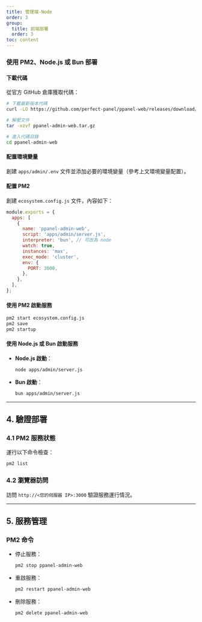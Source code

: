 ```yaml
---
title: 管理端-Node
order: 3
group: 
  title: 前端部署
  order: 3
toc: content
---
```


### 使用 PM2、Node.js 或 Bun 部署

#### 下載代碼

從官方 GitHub 倉庫獲取代碼：

```bash
# 下載最新版本代碼
curl -LO https://github.com/perfect-panel/ppanel-web/releases/download/v1.0.0/ppanel-admin-web.tar.gz

# 解壓文件
tar -xzvf ppanel-admin-web.tar.gz

# 進入代碼目錄
cd ppanel-admin-web
```

#### 配置環境變量

創建 `apps/admin/.env` 文件並添加必要的環境變量（參考上文環境變量配置）。

#### 配置 PM2

創建 `ecosystem.config.js` 文件，內容如下：

```javascript
module.exports = {
  apps: [
    {
      name: 'ppanel-admin-web',
      script: 'apps/admin/server.js',
      interpreter: 'bun', // 可改為 node
      watch: true,
      instances: 'max',
      exec_mode: 'cluster',
      env: {
        PORT: 3000,
      },
    },
  ],
};
```

#### 使用 PM2 啟動服務

```bash
pm2 start ecosystem.config.js
pm2 save
pm2 startup
```

#### 使用 Node.js 或 Bun 啟動服務

- **Node.js 啟動**：
  ```bash
  node apps/admin/server.js
  ```
- **Bun 啟動**：
  ```bash
  bun apps/admin/server.js
  ```

---

## **4. 驗證部署**

### **4.1 PM2 服務狀態**

運行以下命令檢查：

```bash
pm2 list
```

### **4.2 瀏覽器訪問**

訪問 `http://<您的伺服器 IP>:3000` 驗證服務運行情況。

---

## **5. 服務管理**

### **PM2 命令**

- 停止服務：
  ```bash
  pm2 stop ppanel-admin-web
  ```
- 重啟服務：
  ```bash
  pm2 restart ppanel-admin-web
  ```
- 刪除服務：
  ```bash
  pm2 delete ppanel-admin-web
  ```

